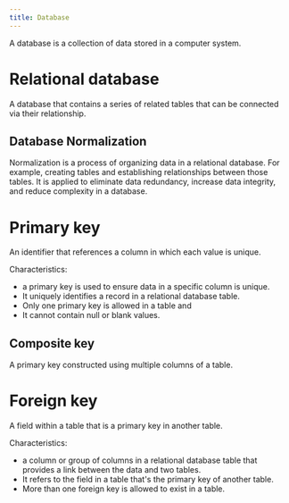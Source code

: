 ```yaml
---
title: Database
---
```

A database is a collection of data stored in a computer system. 

# Relational database
A database that contains a series of related tables that can be connected via their relationship.

## Database Normalization
Normalization is a process of organizing data in a relational database. For example, creating tables and establishing relationships between those tables. It is applied to eliminate data redundancy, increase data integrity, and reduce complexity in a database.

# Primary key
An identifier that references a column in which each value is unique. 

Characteristics:
- a primary key is used to ensure data in a specific column is unique. 
- It uniquely identifies a record in a relational database table. 
- Only one primary key is allowed in a table and 
- It cannot contain null or blank values.

## Composite key
A primary key constructed using multiple columns of a table.

# Foreign key
A field within a table that is a primary key in another table.

Characteristics:
- a column or group of columns in a relational database table that provides a link between the data and two tables. 
- It refers to the field in a table that's the primary key of another table. 
- More than one foreign key is allowed to exist in a table.